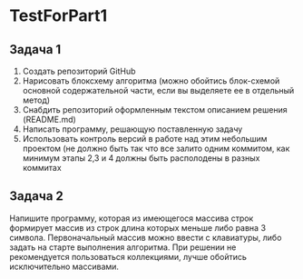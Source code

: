 # TestForPart1
## Задача 1
1. Создать репозиторий GitHub 
1. Нарисовать блоксхему алгоритма (можно обойтись блок-схемой основной содержательной части, если вы выделяете ее в отдельный метод)
1. Снабдить репозиторий оформленным текстом описанием решения (README.md)
1. Написать программу, решающую поставленную задачу
1. Использовать контроль версий в работе над этим небольшим проектом (не должно быть так что все залито одним коммитом, как минимум этапы 2,3 и 4 должны быть располодены в разных коммитах
## Задача 2
Напишите программу, которая из имеющегося массива строк формирует массив из строк длина которых меньше либо равна 3 символа. Первоначальный массив можно ввести с клавиатуры, либо задать на старте выполнения алгоритма. При решении не рекомендуется пользоваться коллекциями, лучше обойтись исключительно массивами.
